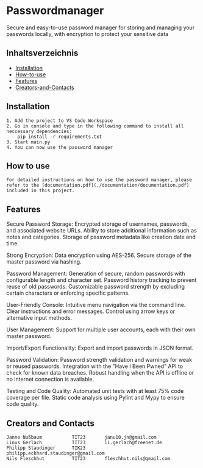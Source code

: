 # Passwordmanager

Secure and easy-to-use password manager for storing and managing your passwords locally, with encryption to protect your sensitive data

## Inhaltsverzeichnis
- [Installation](#installation)
- [How-to-use](#how-to-use)
- [Features](#features)
- [Creators-and-Contacts](#creators-and-contacts)

## Installation
    1. Add the project to VS Code Workspace
    2. Go in console and type in the following command to install all neccessary dependencies: 
        pip install -r requirements.txt
    3. Start main.py
    4. You can now use the password manager 

## How to use
    For detailed instructions on how to use the password manager, please refer to the [documentation.pdf](./documentation/documentation.pdf) included in this project.

## Features
Secure Password Storage:
    Encrypted storage of usernames, passwords, and associated website URLs.
    Ability to store additional information such as notes and categories.
    Storage of password metadata like creation date and time.

Strong Encryption:
    Data encryption using AES-256.
    Secure storage of the master password via hashing.

Password Management:
    Generation of secure, random passwords with configurable length and character set.
    Password history tracking to prevent reuse of old passwords.
    Customizable password strength by excluding certain characters or enforcing specific patterns.

User-Friendly Console:
    Intuitive menu navigation via the command line.
    Clear instructions and error messages.
    Control using arrow keys or alternative input methods.

User Management:
    Support for multiple user accounts, each with their own master password.

Import/Export Functionality:
    Export and import passwords in JSON format.

Password Validation:
    Password strength validation and warnings for weak or reused passwords.
    Integration with the "Have I Been Pwned" API to check for known data breaches.
    Robust handling when the API is offline or no internet connection is available.

Testing and Code Quality:
    Automated unit tests with at least 75% code coverage per file.
    Static code analysis using Pylint and Mypy to ensure code quality.

## Creators and Contacts
    Janne Nußbaum           TIT23       janu10.jn@gmail.com
    Linus Gerlach           TIT23       li.gerlach@freenet.de
    Philipp Staudinger      TIK23       philipp.eckhard.staudinger@gmail.com
    Nils Fleschhut          TIT23       fleschhut.nils@gmail.com
